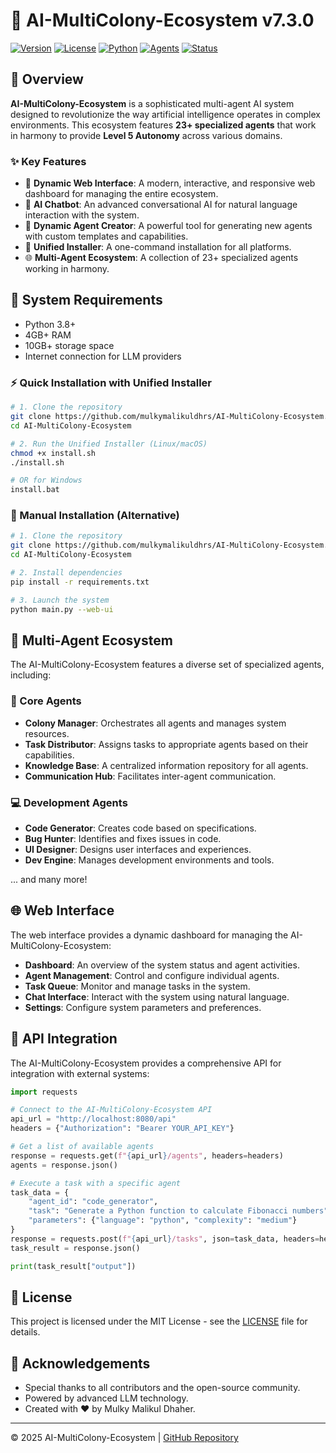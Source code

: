 # 🚀 AI-MultiColony-Ecosystem v7.3.0

[![Version](https://img.shields.io/badge/version-7.3.0-blue.svg)](https://github.com/mulkymalikuldhrs/AI-MultiColony-Ecosystem)
[![License](https://img.shields.io/badge/license-MIT-green.svg)](LICENSE)
[![Python](https://img.shields.io/badge/python-3.8+-blue.svg)](https://python.org)
[![Agents](https://img.shields.io/badge/agents-23+-orange.svg)](colony/agents)
[![Status](https://img.shields.io/badge/status-fully%20operational-brightgreen.svg)](main.py)

## 🌟 Overview

**AI-MultiColony-Ecosystem** is a sophisticated multi-agent AI system designed to revolutionize the way artificial intelligence operates in complex environments. This ecosystem features **23+ specialized agents** that work in harmony to provide **Level 5 Autonomy** across various domains.

### ✨ Key Features

- 🚀 **Dynamic Web Interface**: A modern, interactive, and responsive web dashboard for managing the entire ecosystem.
- 💬 **AI Chatbot**: An advanced conversational AI for natural language interaction with the system.
- 🤖 **Dynamic Agent Creator**: A powerful tool for generating new agents with custom templates and capabilities.
- 🔄 **Unified Installer**: A one-command installation for all platforms.
- 🌐 **Multi-Agent Ecosystem**: A collection of 23+ specialized agents working in harmony.

## 🔧 System Requirements

- Python 3.8+
- 4GB+ RAM
- 10GB+ storage space
- Internet connection for LLM providers

### ⚡ Quick Installation with Unified Installer

```bash
# 1. Clone the repository
git clone https://github.com/mulkymalikuldhrs/AI-MultiColony-Ecosystem.git
cd AI-MultiColony-Ecosystem

# 2. Run the Unified Installer (Linux/macOS)
chmod +x install.sh
./install.sh

# OR for Windows
install.bat
```

### 🔄 Manual Installation (Alternative)

```bash
# 1. Clone the repository
git clone https://github.com/mulkymalikuldhrs/AI-MultiColony-Ecosystem.git
cd AI-MultiColony-Ecosystem

# 2. Install dependencies
pip install -r requirements.txt

# 3. Launch the system
python main.py --web-ui
```

## 🤖 Multi-Agent Ecosystem

The AI-MultiColony-Ecosystem features a diverse set of specialized agents, including:

### 🧠 Core Agents
- **Colony Manager**: Orchestrates all agents and manages system resources.
- **Task Distributor**: Assigns tasks to appropriate agents based on their capabilities.
- **Knowledge Base**: A centralized information repository for all agents.
- **Communication Hub**: Facilitates inter-agent communication.

### 💻 Development Agents
- **Code Generator**: Creates code based on specifications.
- **Bug Hunter**: Identifies and fixes issues in code.
- **UI Designer**: Designs user interfaces and experiences.
- **Dev Engine**: Manages development environments and tools.

... and many more!

## 🌐 Web Interface

The web interface provides a dynamic dashboard for managing the AI-MultiColony-Ecosystem:

- **Dashboard**: An overview of the system status and agent activities.
- **Agent Management**: Control and configure individual agents.
- **Task Queue**: Monitor and manage tasks in the system.
- **Chat Interface**: Interact with the system using natural language.
- **Settings**: Configure system parameters and preferences.

## 🔄 API Integration

The AI-MultiColony-Ecosystem provides a comprehensive API for integration with external systems:

```python
import requests

# Connect to the AI-MultiColony-Ecosystem API
api_url = "http://localhost:8080/api"
headers = {"Authorization": "Bearer YOUR_API_KEY"}

# Get a list of available agents
response = requests.get(f"{api_url}/agents", headers=headers)
agents = response.json()

# Execute a task with a specific agent
task_data = {
    "agent_id": "code_generator",
    "task": "Generate a Python function to calculate Fibonacci numbers",
    "parameters": {"language": "python", "complexity": "medium"}
}
response = requests.post(f"{api_url}/tasks", json=task_data, headers=headers)
task_result = response.json()

print(task_result["output"])
```

## 📝 License

This project is licensed under the MIT License - see the [LICENSE](LICENSE) file for details.

## 🙏 Acknowledgements

- Special thanks to all contributors and the open-source community.
- Powered by advanced LLM technology.
- Created with ❤️ by Mulky Malikul Dhaher.

---

© 2025 AI-MultiColony-Ecosystem | [GitHub Repository](https://github.com/mulkymalikuldhrs/AI-MultiColony-Ecosystem)

